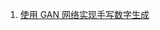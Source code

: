 1. [使用 GAN 网络实现手写数字生成](https://github.com/sudrizzz/MachineLearning/blob/main/GAN/HandWrittenDigits/main.py)
